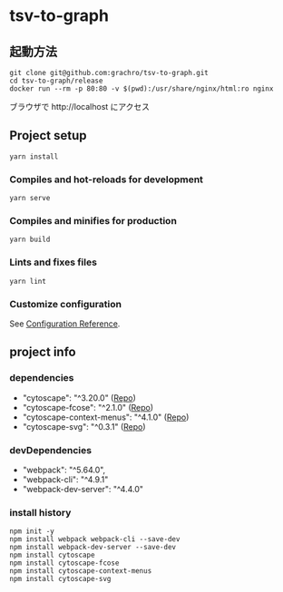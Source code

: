 # tsv-to-graph 

## 起動方法
```
git clone git@github.com:grachro/tsv-to-graph.git
cd tsv-to-graph/release
docker run --rm -p 80:80 -v $(pwd):/usr/share/nginx/html:ro nginx
```
ブラウザで http://localhost にアクセス


## Project setup
```
yarn install
```

### Compiles and hot-reloads for development
```
yarn serve
```

### Compiles and minifies for production
```
yarn build
```

### Lints and fixes files
```
yarn lint
```

### Customize configuration
See [Configuration Reference](https://cli.vuejs.org/config/).


## project info

### dependencies
- "cytoscape": "^3.20.0"  ([Repo](https://github.com/cytoscape/cytoscape.js))
- "cytoscape-fcose": "^2.1.0"  ([Repo](https://github.com/iVis-at-Bilkent/cytoscape.js-fcose))
- "cytoscape-context-menus": "^4.1.0"  ([Repo](https://github.com/iVis-at-Bilkent/cytoscape.js-context-menus))
- "cytoscape-svg": "^0.3.1"  ([Repo](https://github.com/kinimesi/cytoscape-svg))

### devDependencies
- "webpack": "^5.64.0",
- "webpack-cli": "^4.9.1"
- "webpack-dev-server": "^4.4.0"

### install history
```
npm init -y
npm install webpack webpack-cli --save-dev
npm install webpack-dev-server --save-dev
npm install cytoscape
npm install cytoscape-fcose
npm install cytoscape-context-menus
npm install cytoscape-svg
```